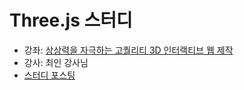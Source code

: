# Three.js 스터디

* 강좌: [상상력을 자극하는 고퀄리티 3D 인터랙티브 웹 제작](https://coloso.co.kr/products/graphicdesign-choiin)
* 강사: 최인 강사님
* [스터디 포스팅](https://chocobe.github.io/blog/threejs)
